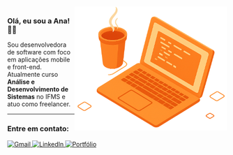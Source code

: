 <img src="assets/laptop.png" alt="Ilustração laptop com gatinho" width="350px" align="right">

### Olá, eu sou a Ana! 👩‍💻  
Sou desenvolvedora de software com foco em aplicações mobile e front-end.  
Atualmente curso **Análise e Desenvolvimento de Sistemas** no IFMS e atuo como freelancer.

---

### Entre em contato:

<p align="left">
  <a href="mailto:ana.silvestre.contact@gmail.com" title="Gmail">
    <img src="https://img.shields.io/badge/-Gmail-FF0000?style=flat-square&labelColor=FF0000&logo=gmail&logoColor=white" alt="Gmail"/>
  </a>
  <a href="https://www.linkedin.com/in/ana-clara-oliveira-47853b2a9" title="LinkedIn">
    <img src="https://img.shields.io/badge/-Linkedin-0e76a8?style=flat-square&logo=linkedin&logoColor=white" alt="LinkedIn"/>
  </a>
  <a href="https://anagamplay.github.io/portifolio/" title="Portfólio">
    <img src="https://img.shields.io/badge/-Portfólio-000000?style=flat-square&logo=github&logoColor=white" alt="Portfólio"/>
  </a>
</p>
